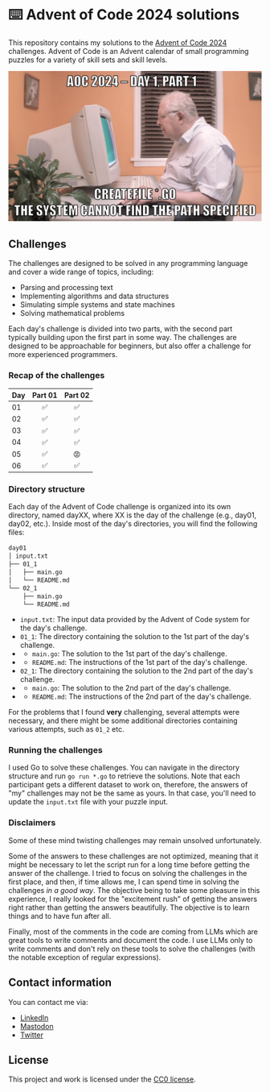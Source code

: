 # ⌨️ Advent of Code 2024 solutions

This repository contains my solutions to the [Advent of Code 2024](https://adventofcode.com/2024) challenges. Advent of Code is an Advent calendar of small programming puzzles for a variety of skill sets and skill levels.

![meme_picture](meme.jpg)

## Challenges

The challenges are designed to be solved in any programming language and cover a wide range of topics, including:

- Parsing and processing text
- Implementing algorithms and data structures
- Simulating simple systems and state machines
- Solving mathematical problems

Each day's challenge is divided into two parts, with the second part typically building upon the first part in some way. The challenges are designed to be approachable for beginners, but also offer a challenge for more experienced programmers.

### Recap of the challenges

| Day 	| Part 01 	| Part 02 	|
|-----	|:-------:	|:-------:	|
| 01  	|    ✅    	|    ✅    	|
| 02  	|    ✅    	|    ✅    	|
| 03  	|    ✅    	|    ✅    	|
| 04  	|    ✅    	|    ✅    	|
| 05  	|    ✅    	|    😡    	|
| 06  	|    ✅    	|    ✅    	|

### Directory structure

Each day of the Advent of Code challenge is organized into its own directory, named dayXX, where XX is the day of the challenge (e.g., day01, day02, etc.). Inside most of the day's directories, you will find the following files:

```text
day01
│ input.txt
├── 01_1
│   ├── main.go
│   └── README.md
└── 02_1
    ├── main.go
    └── README.md
```

- `input.txt`: The input data provided by the Advent of Code system for the day's challenge.
- `01_1`: The directory containing the solution to the 1st part of the day's challenge.
- - `main.go`: The solution to the 1st part of the day's challenge.
- - `README.md`: The instructions of the 1st part of the day's challenge.
- `02_1`: The directory containing the solution to the 2nd part of the day's challenge.
- - `main.go`: The solution to the 2nd part of the day's challenge.
- - `README.md`: The instructions of the 2nd part of the day's challenge.

For the problems that I found **very** challenging, several attempts were necessary, and there might be some additional directories containing various attempts, such as `01_2` etc.

### Running the challenges

I used Go to solve these challenges.
You can navigate in the directory structure and run `go run *.go` to retrieve the solutions.
Note that each participant gets a different dataset to work on, therefore, the answers of "my" challenges may not be the same as yours. In that case, you'll need to update the `input.txt` file with your puzzle input.

### Disclaimers

Some of these mind twisting challenges may remain unsolved unfortunately.

Some of the answers to these challenges are not optimized, meaning that it might be necessary to let the script run for a long time before getting the answer of the challenge. I tried to focus on solving the challenges in the first place, and then, if time allows me, I can spend time in solving the challenges _in a good way_. The objective being to take some pleasure in this experience, I really looked for the "excitement rush" of getting the answers right rather than getting the answers beautifully. The objective is to learn things and to have fun after all.

Finally, most of the comments in the code are coming from LLMs which are great tools to write comments and document the code. I use LLMs only to write comments and don't rely on these tools to solve the challenges (with the notable exception of regular expressions).

## Contact information

You can contact me via:

- [LinkedIn](https://www.linkedin.com/in/cl3mcg/?locale=en_US)
- [Mastodon](https://fosstodon.org/@cl3mcg)
- [Twitter](https://twitter.com/cl3mcg)

## License

This project and work is licensed under the [CC0 license](https://creativecommons.org/publicdomain/zero/1.0/).
